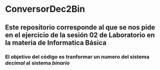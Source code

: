# ConversorDec2Bin
 
## Este repositorio corresponde al que se nos pide en el ejercicio de la sesión 02 de Laboratorio en la materia de Informatica Básica

### El objetivo del código es tranformar un numero del sistema _decimal_ al sistema _binario_
